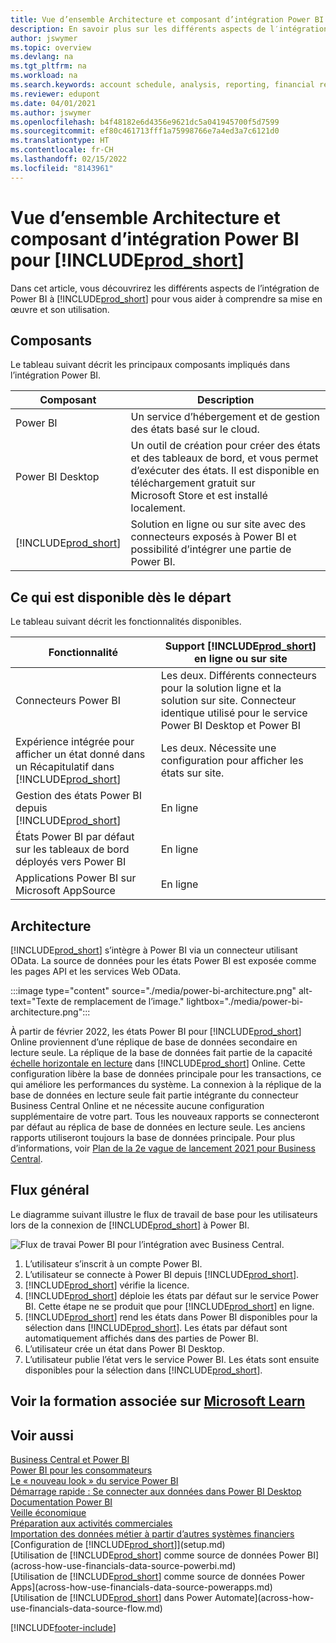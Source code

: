 ```yaml
---
title: Vue d’ensemble Architecture et composant d’intégration Power BI pour Business Central| Microsoft Docs
description: En savoir plus sur les différents aspects de l′intégration Power BI avec Business Central.
author: jswymer
ms.topic: overview
ms.devlang: na
ms.tgt_pltfrm: na
ms.workload: na
ms.search.keywords: account schedule, analysis, reporting, financial report, business intelligence, KPI
ms.reviewer: edupont
ms.date: 04/01/2021
ms.author: jswymer
ms.openlocfilehash: b4f48182e6d4356e9621dc5a041945700f5d7599
ms.sourcegitcommit: ef80c461713fff1a75998766e7a4ed3a7c6121d0
ms.translationtype: HT
ms.contentlocale: fr-CH
ms.lasthandoff: 02/15/2022
ms.locfileid: "8143961"
---
```

# <a name="power-bi-integration-component-and-architecture-overview-for-prod_short"></a>Vue d’ensemble Architecture et composant d’intégration Power BI pour [!INCLUDE[prod_short](includes/prod_short.md)]

Dans cet article, vous découvrirez les différents aspects de l’intégration de Power BI à [!INCLUDE[prod_short](includes/prod_short.md)] pour vous aider à comprendre sa mise en œuvre et son utilisation.

## <a name="components"></a>Composants

Le tableau suivant décrit les principaux composants impliqués dans l’intégration Power BI.

|Composant|Description|
|---------|-----------|
|Power BI|Un service d’hébergement et de gestion des états basé sur le cloud.|
|Power BI Desktop|Un outil de création pour créer des états et des tableaux de bord, et vous permet d’exécuter des états. Il est disponible en téléchargement gratuit sur Microsoft Store et est installé localement.|
|[!INCLUDE[prod_short](includes/prod_short.md)]|Solution en ligne ou sur site avec des connecteurs exposés à Power BI et possibilité d’intégrer une partie de Power BI.|

## <a name="whats-available-from-the-start"></a>Ce qui est disponible dès le départ

Le tableau suivant décrit les fonctionnalités disponibles.

|Fonctionnalité|Support [!INCLUDE[prod_short](includes/prod_short.md)] en ligne ou sur site|
|-------|---------------------|
|Connecteurs Power BI|Les deux. Différents connecteurs pour la solution ligne et la solution sur site. Connecteur identique utilisé pour le service Power BI Desktop et Power BI |
|Expérience intégrée pour afficher un état donné dans un Récapitulatif dans [!INCLUDE[prod_short](includes/prod_short.md)]|Les deux. Nécessite une configuration pour afficher les états sur site.|
|Gestion des états Power BI depuis [!INCLUDE[prod_short](includes/prod_short.md)]|En ligne|
|États Power BI par défaut sur les tableaux de bord déployés vers Power BI|En ligne|
|Applications Power BI sur Microsoft AppSource|En ligne|

## <a name="architecture"></a>Architecture

[!INCLUDE[prod_short](includes/prod_short.md)] s’intègre à Power BI via un connecteur utilisant OData. La source de données pour les états Power BI est exposée comme les pages API et les services Web OData.

:::image type="content" source="./media/power-bi-architecture.png" alt-text="Texte de remplacement de l’image." lightbox="./media/power-bi-architecture.png":::

À partir de février 2022, les états Power BI pour [!INCLUDE[prod_short](includes/prod_short.md)] Online proviennent d’une réplique de base de données secondaire en lecture seule. La réplique de la base de données fait partie de la capacité [échelle horizontale en lecture](/dynamics365/business-central/dev-itpro/administration/database-read-scale-out-overview) dans [!INCLUDE[prod_short](includes/prod_short.md)] Online. Cette configuration libère la base de données principale pour les transactions, ce qui améliore les performances du système. La connexion à la réplique de la base de données en lecture seule fait partie intégrante du connecteur Business Central Online et ne nécessite aucune configuration supplémentaire de votre part. Tous les nouveaux rapports se connecteront par défaut au réplica de base de données en lecture seule. Les anciens rapports utiliseront toujours la base de données principale. Pour plus d’informations, voir [Plan de la 2e vague de lancement 2021 pour Business Central](/dynamics365-release-plan/2021wave2/smb/dynamics365-business-central/use-secondary-read-only-database-power-bi-reporting).

## <a name="general-flow"></a>Flux général

Le diagramme suivant illustre le flux de travail de base pour les utilisateurs lors de la connexion de [!INCLUDE[prod_short](includes/prod_short.md)] à Power BI.

![Flux de travai Power BI pour l’intégration avec Business Central.](./media/power-bi-flow.png)

1. L’utilisateur s’inscrit à un compte Power BI.
2. L’utilisateur se connecte à Power BI depuis [!INCLUDE[prod_short](includes/prod_short.md)].
3. [!INCLUDE[prod_short](includes/prod_short.md)] vérifie la licence.
4. [!INCLUDE[prod_short](includes/prod_short.md)] déploie les états par défaut sur le service Power BI. Cette étape ne se produit que pour [!INCLUDE[prod_short](includes/prod_short.md)] en ligne.
5. [!INCLUDE[prod_short](includes/prod_short.md)] rend les états dans Power BI disponibles pour la sélection dans [!INCLUDE[prod_short](includes/prod_short.md)]. Les états par défaut sont automatiquement affichés dans des parties de Power BI.
6. L’utilisateur crée un état dans Power BI Desktop.
7. L’utilisateur publie l’état vers le service Power BI. Les états sont ensuite disponibles pour la sélection dans [!INCLUDE[prod_short](includes/prod_short.md)].

## <a name="see-related-training-at-microsoft-learn"></a>Voir la formation associée sur [Microsoft Learn](/learn/modules/configure-powerbi-excel-dynamics-365-business-central/index)

## <a name="see-also"></a>Voir aussi

[Business Central et Power BI](admin-powerbi.md)  
[Power BI pour les consommateurs](/power-bi/consumer/end-user-consumer)  
[Le « nouveau look » du service Power BI](/power-bi/service-new-look)  
[Démarrage rapide : Se connecter aux données dans Power BI Desktop](/power-bi/desktop-quickstart-connect-to-data)  
[Documentation Power BI](/power-bi/)  
[Veille économique](bi.md)  
[Préparation aux activités commerciales](ui-get-ready-business.md)  
[Importation des données métier à partir d’autres systèmes financiers](across-import-data-configuration-packages.md)  
[Configuration de [!INCLUDE[prod_short](includes/prod_short.md)]](setup.md)  
[Utilisation de [!INCLUDE[prod_short](includes/prod_short.md)] comme source de données Power BI](across-how-use-financials-data-source-powerbi.md)  
[Utilisation de [!INCLUDE[prod_short](includes/prod_short.md)] comme source de données Power Apps](across-how-use-financials-data-source-powerapps.md)  
[Utilisation de [!INCLUDE[prod_short](includes/prod_short.md)] dans Power Automate](across-how-use-financials-data-source-flow.md)  


[!INCLUDE[footer-include](includes/footer-banner.md)]